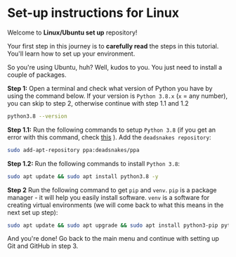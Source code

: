 # Set-up instructions for Linux

Welcome to **Linux/Ubuntu set up** repository!

Your first step in this journey is to **carefully read** the steps in this tutorial. You'll learn how to set up your environment.

So you're using Ubuntu, huh? Well, kudos to you. You just need to install a couple of packages.


**Step 1:** Open a terminal and check what version of Python you have by using the command below. If your version is `Python 3.8.x` (`x` = any number), you can skip to step 2, otherwise continue with step 1.1 and 1.2

```bash
python3.8 --version
```

**Step 1.1:** Run the following commands to setup `Python 3.8` (if you get an error with this command, check [this](troubleshooting.md#when-setting-up-python-3x-I-get-an-error)
). Add the `deadsnakes repository`:

```bash
sudo add-apt-repository ppa:deadsnakes/ppa
```

**Step 1.2:** Run the following commands to install `Python 3.8`:

```bash
sudo apt update && sudo apt install python3.8 -y
```

**Step 2** Run the following command to get `pip` and `venv`. `pip` is a package manager - it will help you easily install software. `venv` is a software for creating virtual environments (we will come back to what this means in the next set up step):

```bash
sudo apt update && sudo apt upgrade && sudo apt install python3-pip python3.8-venv -y
```

And you're done! Go back to the main menu and continue with setting up Git and GitHub in step 3.
